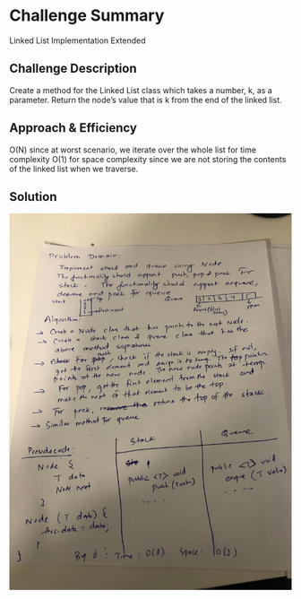# Challenge Summary
Linked List Implementation Extended

## Challenge Description
Create a method for the Linked List class which takes a number, k, as a parameter. Return the node’s value that is k from the end of the linked list. 

## Approach & Efficiency
<!-- What approach did you take? Why? What is the Big O space/time for this approach? -->
O(N) since at worst scenario, we iterate over the whole list for time complexity
O(1) for space complexity since we are not storing the contents of the linked list when we traverse.
## Solution
<!-- Embedded whiteboard image -->
![](../assets/lab-10.jpg)
